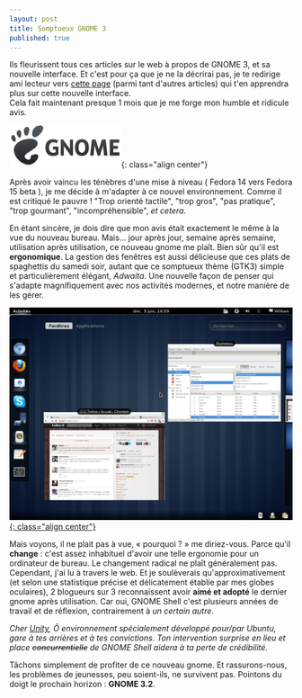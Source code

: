 ```yaml
---
layout: post
title: Somptueux GNOME 3
published: true
---
```

Ils fleurissent tous ces articles sur le web à propos de GNOME 3, et sa nouvelle interface. Et c'est pour ça que je ne la décrirai pas, je te redirige ami lecteur vers [cette page](http://gnome.org) (parmi tant d'autres articles) qui t'en apprendra plus sur cette nouvelle interface.  
Cela fait maintenant presque 1 mois que je me forge mon humble et ridicule avis.  

![GNOME3](/images/gnome/logo.png){: class="align center"}

Après avoir vaincu les ténèbres d'une mise à niveau ( Fedora 14 vers Fedora 15 beta ), je me décide à m'adapter à ce nouvel environnement. Comme il est critiqué le pauvre ! "Trop orienté tactile", "trop gros", "pas pratique", "trop gourmant", "incompréhensible", *et cetera*.  

En étant sincère, je dois dire que mon avis était exactement le même à la vue du nouveau bureau. Mais... jour après jour, semaine après semaine, utilisation après utilisation, ce nouveau gnome me plaît. Bien sûr qu'il est **ergonomique**. La gestion des fenêtres est aussi délicieuse que ces plats de spaghettis du samedi soir, autant que ce somptueux thème (GTK3) simple et particulièrement élégant, *Adwaita*. Une nouvelle façon de penser qui s'adapte magnifiquement avec nos activités modernes, et notre manière de les gérer. 

[![Capture d'écran — Fedora 15](/images/gnome/overview.png){: class="align center"}](/images/gnome/overview.png)

Mais voyons, il ne plait pas à vue, « pourquoi ? » me diriez-vous. Parce qu'il **change** : c'est assez inhabituel d'avoir une telle ergonomie pour un ordinateur de bureau. Le changement radical ne plaît généralement pas.  
Cependant, j'ai lu à travers le web. Et je soulèverais qu'approximativement (et selon une statistique précise et délicatement établie par mes globes oculaires), 2 blogueurs sur 3 reconnaissent avoir **aimé et adopté** le dernier gnome après utilisation. Car oui, GNOME Shell c'est plusieurs années de travail et de réflexion, contrairement à *un certain autre*.  

*Cher [Unity](http://doc.ubuntu-fr.org/unity), Ô environnement spécialement développé pour/par Ubuntu, gare à tes arrières et à tes convictions. Ton intervention surprise en lieu et place <del datetime="2011-07-30T23:10:42+00:00">concurrentielle</del> de GNOME Shell aidera à ta perte de crédibilité.*  

Tâchons simplement de profiter de ce nouveau gnome. Et rassurons-nous, les problèmes de jeunesses, peu soient-ils, ne survivent pas. Pointons du doigt le prochain horizon : **GNOME 3.2**.
